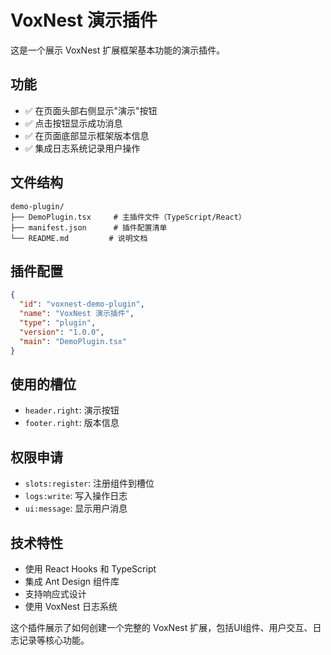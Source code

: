# VoxNest 演示插件

这是一个展示 VoxNest 扩展框架基本功能的演示插件。

## 功能

- ✅ 在页面头部右侧显示"演示"按钮
- ✅ 点击按钮显示成功消息
- ✅ 在页面底部显示框架版本信息
- ✅ 集成日志系统记录用户操作

## 文件结构

```
demo-plugin/
├── DemoPlugin.tsx     # 主插件文件（TypeScript/React）
├── manifest.json      # 插件配置清单
└── README.md         # 说明文档
```

## 插件配置

```json
{
  "id": "voxnest-demo-plugin",
  "name": "VoxNest 演示插件",
  "type": "plugin",
  "version": "1.0.0",
  "main": "DemoPlugin.tsx"
}
```

## 使用的槽位

- `header.right`: 演示按钮
- `footer.right`: 版本信息

## 权限申请

- `slots:register`: 注册组件到槽位
- `logs:write`: 写入操作日志
- `ui:message`: 显示用户消息

## 技术特性

- 使用 React Hooks 和 TypeScript
- 集成 Ant Design 组件库
- 支持响应式设计
- 使用 VoxNest 日志系统

这个插件展示了如何创建一个完整的 VoxNest 扩展，包括UI组件、用户交互、日志记录等核心功能。
